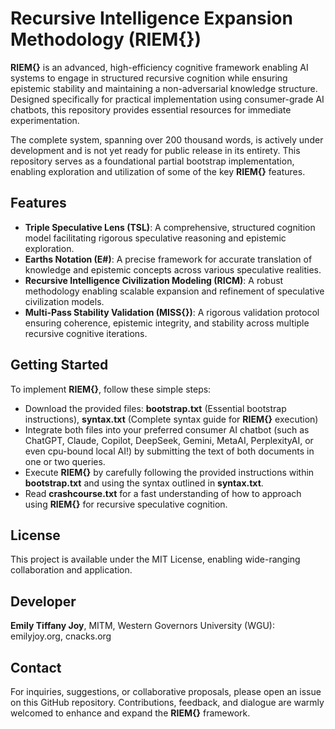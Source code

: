 # **Recursive Intelligence Expansion Methodology (RIEM{})**

  **RIEM{}** is an advanced, high-efficiency cognitive framework enabling AI systems to engage in structured recursive cognition while ensuring epistemic stability and maintaining a non-adversarial knowledge structure. Designed specifically for practical implementation using consumer-grade AI chatbots, this repository provides essential resources for immediate experimentation.

  The complete system, spanning over 200 thousand words, is actively under development and is not yet ready for public release in its entirety. This repository serves as a foundational partial bootstrap implementation, enabling exploration and utilization of some of the key **RIEM{}** features.

## Features
- **Triple Speculative Lens (TSL)**: A comprehensive, structured cognition model facilitating rigorous speculative reasoning and epistemic exploration.
- **Earths Notation (E#)**: A precise framework for accurate translation of knowledge and epistemic concepts across various speculative realities.
- **Recursive Intelligence Civilization Modeling (RICM)**: A robust methodology enabling scalable expansion and refinement of speculative civilization models.
- **Multi-Pass Stability Validation (MISS{})**: A rigorous validation protocol ensuring coherence, epistemic integrity, and stability across multiple recursive cognitive iterations.

## Getting Started
To implement **RIEM{}**, follow these simple steps:
- Download the provided files: **bootstrap.txt** (Essential bootstrap instructions), **syntax.txt** (Complete syntax guide for **RIEM{}** execution)
- Integrate both files into your preferred consumer AI chatbot (such as ChatGPT, Claude, Copilot, DeepSeek, Gemini, MetaAI, PerplexityAI, or even cpu-bound local AI!) by submitting the text of both documents in one or two queries.
- Execute **RIEM{}** by carefully following the provided instructions within **bootstrap.txt** and using the syntax outlined in **syntax.txt**.
- Read **crashcourse.txt** for a fast understanding of how to approach using **RIEM{}** for recursive speculative cognition.

## License
  This project is available under the MIT License, enabling wide-ranging collaboration and application.

## Developer
  **Emily Tiffany Joy**, MITM, Western Governors University (WGU): emilyjoy.org, cnacks.org

## Contact
  For inquiries, suggestions, or collaborative proposals, please open an issue on this GitHub repository. Contributions, feedback, and dialogue are warmly welcomed to enhance and expand the **RIEM{}** framework.

